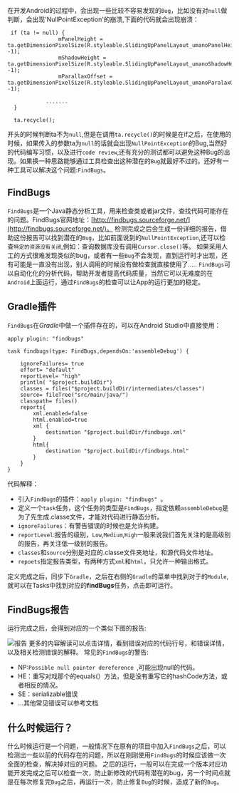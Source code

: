 在开发Android的过程中，会出现一些比较不容易发现的`Bug`，比如没有对`null`做判断，会出现'NullPointException'的崩溃,下面的代码就会出现崩溃：

```
 if (ta != null) {
                mPanelHeight = ta.getDimensionPixelSize(R.styleable.SlidingUpPanelLayout_umanoPanelHeight, -1);
                mShadowHeight = ta.getDimensionPixelSize(R.styleable.SlidingUpPanelLayout_umanoShadowHeight, -1);
                mParallaxOffset = ta.getDimensionPixelSize(R.styleable.SlidingUpPanelLayout_umanoParalaxOffset, -1);

            .......
  }

  ta.recycle();
```
开头的时候判断ta不为`null`,但是在调用`ta.recycle()`的时候是在if之后，在使用的时候，如果传入的参数ta为`null`的话就会出现`NullPointException`的Bug,当然好的代码编写习惯，以及进行`code review`,还有充分的测试都可以避免这种Bug的出现。如果换一种思路能够通过工具检查出这种潜在的`Bug`就最好不过的。还好有一种工具可以解决这个问题:`FindBugs`。

## FindBugs
`FindBugs`是一个Java静态分析工具，用来检查类或者jar文件，查找代码可能存在的问题。FindBugs官网地址：[http://findbugs.sourceforge.net/](http://findbugs.sourceforge.net/)。
检测完成之后会生成一份详细的报告，借助这份报告可以找到潜在的`Bug`，比如前面说到的`NullPointException`,还可以检查`特定的资源没有关闭`,例如：查询数据库没有调用`Cursor.close()`等。
如果采用人工的方式很难发现类似的bug，或者有一些`Bug`不会发现，直到运行时才出现，还有可能是一直没有出现，别人调用的时候没有做检查就直接使用了.....
`FindBugs`可以自动化化的分析代码，帮助开发者提高代码质量，当然它可以无难度的在`Android`上面运行，通过`FindBugs`的检查可以让App的运行更加的稳定。

## Gradle插件

`FindBugs`在*Gradle*中做一个插件存在的，可以在Android Studio中直接使用：
```
apply plugin: "findbugs"

task findbugs(type: FindBugs,dependsOn:'assembleDebug') {

    ignoreFailures= true
    effort= "default"
    reportLevel= "high"
    println( "$project.buildDir")
    classes = files("$project.buildDir/intermediates/classes")
    source= fileTree("src/main/java/")
    classpath= files()
    reports{
        xml.enabled=false
        html.enabled=true
        xml {
            destination "$project.buildDir/findbugs.xml"
        }
        html{
            destination "$project.buildDir/findbugs.html"
        }
    }
}
```
代码解释：
*  引入`FindBugs`的插件：`apply plugin: "findbugs"
`。
*  定义一个`task`任务，这个任务的类型是`FindBugs`，指定依赖`assembleDebug`是为了先生成.classe文件，才能对代码进行静态分析。
* `ignoreFailures`：有警告错误的时候也是允许构建。
* `reportLevel`:报告的级别，`Low`,`Medium`,`High`一般来说我们首先关注的是高级别的报告，再关注低一级别的报告。
* `classes`和`source`分别是对应的.classe文件夹地址，和源代码文件地址。
* `repoets`指定报告类型，有两种方式`xml`和`html`，只允许一种输出格式。

定义完成之后，同步下`Gradle`，之后在右侧的`Gradle`的菜单中找到对于的`Module`,就可以在Tasks中找到对应的**findBugs**任务，点击即可运行。

## FindBugs报告
运行完成之后，会得到对应的一个类似下图的报告:

![报告](https://user-gold-cdn.xitu.io/2017/4/5/0e3de10ded232264ea169796604a9282)
更多的内容解读可以点击详情，看到错误对应的代码行号，和错误详情，以及相关检测错误的解释。
常见的`FindBugs`的警告:
* NP:`Possible null pointer dereference `,可能出现null的代码。
* HE：重写对戏那个的equals(）方法，但是没有重写它的hashCode方法，或者相反的情况。
* SE：serializable错误
* ...其他常见错误可以参考文档


## 什么时候运行？
什么时候运行是一个问题，一般情况下在原有的项目中加入`FindBugs`之后，可以检测出一些以前的代码存在的问题，所以在刚刚使用`FindBugs`的时候应该做一次全面的检查，解决掉对应的问题。
之后的运行，一般可以在完成一个版本对应功能开发完成之后可以检查一次，防止新修改的代码有潜在的bug，另一个时间点就是在每次修复完`Bug`之后，再运行一次，防止修复`Bug`的时候，造成了新的`Bug`。

